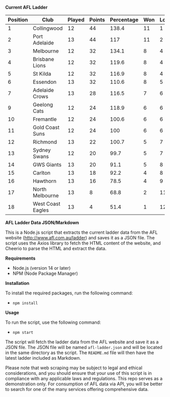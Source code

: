 **Current AFL Ladder**

| Position | Club | Played | Points | Percentage | Won | Lost | Drawn | PF | PA |
| -------- | ---- | ------ | ------ | ---------- | --- | ---- | ----- | -- | -- |
| 1 | Collingwood | 12 | 44 | 138.4 | 11 | 1 | 0 | 1132 | 818 |
| 2 | Port Adelaide | 13 | 44 | 117 | 11 | 2 | 0 | 1246 | 1065 |
| 3 | Melbourne | 12 | 32 | 134.1 | 8 | 4 | 0 | 1171 | 873 |
| 4 | Brisbane Lions | 12 | 32 | 119.6 | 8 | 4 | 0 | 1154 | 965 |
| 5 | St Kilda | 12 | 32 | 116.9 | 8 | 4 | 0 | 969 | 829 |
| 6 | Essendon | 13 | 32 | 110.6 | 8 | 5 | 0 | 1169 | 1057 |
| 7 | Adelaide Crows | 13 | 28 | 116.5 | 7 | 6 | 0 | 1238 | 1063 |
| 9 | Geelong Cats | 12 | 24 | 118.9 | 6 | 6 | 0 | 1188 | 999 |
| 10 | Fremantle | 12 | 24 | 100.6 | 6 | 6 | 0 | 1015 | 1009 |
| 11 | Gold Coast Suns | 12 | 24 | 100 | 6 | 6 | 0 | 991 | 991 |
| 12 | Richmond | 13 | 22 | 100.7 | 5 | 7 | 1 | 1041 | 1034 |
| 13 | Sydney Swans | 12 | 20 | 99.7 | 5 | 7 | 0 | 1011 | 1014 |
| 14 | GWS Giants | 13 | 20 | 91.1 | 5 | 8 | 0 | 1091 | 1198 |
| 15 | Carlton | 13 | 18 | 92.2 | 4 | 8 | 1 | 940 | 1020 |
| 16 | Hawthorn | 13 | 16 | 78.5 | 4 | 9 | 0 | 964 | 1228 |
| 17 | North Melbourne | 13 | 8 | 68.8 | 2 | 11 | 0 | 918 | 1334 |
| 18 | West Coast Eagles | 13 | 4 | 51.4 | 1 | 12 | 0 | 796 | 1548 |

**AFL Ladder Data JSON/Markdown**

This is a Node.js script that extracts the current ladder data from the AFL website (http://www.afl.com.au/ladder) and saves it as a JSON file. The script uses the Axios library to fetch the HTML content of the website, and Cheerio to parse the HTML and extract the data.

**Requirements**

- Node.js (version 14 or later)
- NPM (Node Package Manager)

**Installation**

To install the required packages, run the following command:

 - `npm install`

**Usage**

To run the script, use the following command:

 - `npm start`

The script will fetch the ladder data from the AFL website and save it as a JSON file. The JSON file will be named `afl-ladder.json` and will be located in the same directory as the script. The `README.md` file will then have the latest ladder included as Markdown.

Please note that web scraping may be subject to legal and ethical considerations, and you should ensure that your use of this script is in compliance with any applicable laws and regulations. This repo serves as a demonstration only. For consumption of AFL data via API, you will be better to search for one of the many services offering comprehensive data.
